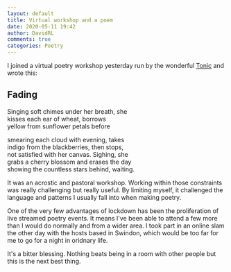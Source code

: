 ```yaml
---
layout: default
title: Virtual workshop and a poem
date: 2020-05-11 19:42
author: DavidRL
comments: true
categories: Poetry
---
```


I joined a virtual poetry workshop yesterday run by the wonderful [Tonic](https://www.facebook.com/bristoltonic) and wrote this:
<!--more-->
## Fading

Singing soft chimes under her breath, she  
kisses each ear of wheat, borrows   
yellow from sunflower petals before   

smearing each cloud with evening, takes   
indigo from the blackberries, then stops,   
not satisfied with her canvas. Sighing, she  
grabs a cherry blossom and erases the day   
showing the countless stars behind, waiting.   

It was an acrostic and pastoral workshop. Working within those constraints was really challenging but really useful. By limiting myself, it challenged the language and patterns I usually fall into when making poetry.  

One of the very few advantages of lockdown has been the proliferation of live streamed poetry events. It means I've been able to attend a few more than I would do normally and from a wider area. I took part in an online slam the other day with the hosts based in Swindon, which would be too far for me to go for a night in oridnary life.

It's a bitter blessing. Nothing beats being in a room with other people but this is the next best thing.

